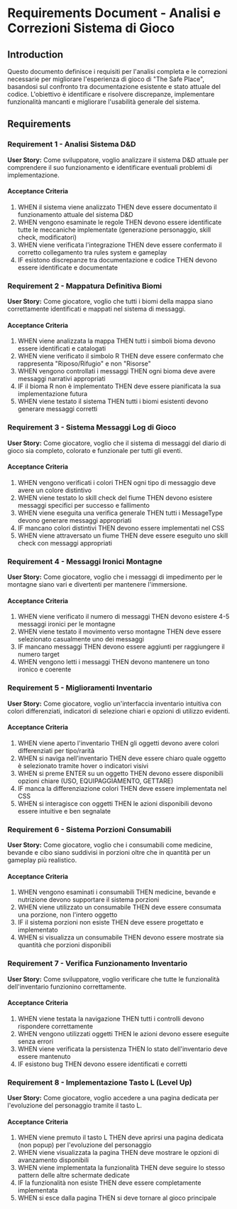 # Requirements Document - Analisi e Correzioni Sistema di Gioco

## Introduction

Questo documento definisce i requisiti per l'analisi completa e le correzioni necessarie per migliorare l'esperienza di gioco di "The Safe Place", basandosi sul confronto tra documentazione esistente e stato attuale del codice. L'obiettivo è identificare e risolvere discrepanze, implementare funzionalità mancanti e migliorare l'usabilità generale del sistema.

## Requirements

### Requirement 1 - Analisi Sistema D&D

**User Story:** Come sviluppatore, voglio analizzare il sistema D&D attuale per comprendere il suo funzionamento e identificare eventuali problemi di implementazione.

#### Acceptance Criteria

1. WHEN il sistema viene analizzato THEN deve essere documentato il funzionamento attuale del sistema D&D
2. WHEN vengono esaminate le regole THEN devono essere identificate tutte le meccaniche implementate (generazione personaggio, skill check, modificatori)
3. WHEN viene verificata l'integrazione THEN deve essere confermato il corretto collegamento tra rules system e gameplay
4. IF esistono discrepanze tra documentazione e codice THEN devono essere identificate e documentate

### Requirement 2 - Mappatura Definitiva Biomi

**User Story:** Come giocatore, voglio che tutti i biomi della mappa siano correttamente identificati e mappati nel sistema di messaggi.

#### Acceptance Criteria

1. WHEN viene analizzata la mappa THEN tutti i simboli bioma devono essere identificati e catalogati
2. WHEN viene verificato il simbolo R THEN deve essere confermato che rappresenta "Riposo/Rifugio" e non "Risorse"
3. WHEN vengono controllati i messaggi THEN ogni bioma deve avere messaggi narrativi appropriati
4. IF il bioma R non è implementato THEN deve essere pianificata la sua implementazione futura
5. WHEN viene testato il sistema THEN tutti i biomi esistenti devono generare messaggi corretti

### Requirement 3 - Sistema Messaggi Log di Gioco

**User Story:** Come giocatore, voglio che il sistema di messaggi del diario di gioco sia completo, colorato e funzionale per tutti gli eventi.

#### Acceptance Criteria

1. WHEN vengono verificati i colori THEN ogni tipo di messaggio deve avere un colore distintivo
2. WHEN viene testato lo skill check del fiume THEN devono esistere messaggi specifici per successo e fallimento
3. WHEN viene eseguita una verifica generale THEN tutti i MessageType devono generare messaggi appropriati
4. IF mancano colori distintivi THEN devono essere implementati nel CSS
5. WHEN viene attraversato un fiume THEN deve essere eseguito uno skill check con messaggi appropriati

### Requirement 4 - Messaggi Ironici Montagne

**User Story:** Come giocatore, voglio che i messaggi di impedimento per le montagne siano vari e divertenti per mantenere l'immersione.

#### Acceptance Criteria

1. WHEN viene verificato il numero di messaggi THEN devono esistere 4-5 messaggi ironici per le montagne
2. WHEN viene testato il movimento verso montagne THEN deve essere selezionato casualmente uno dei messaggi
3. IF mancano messaggi THEN devono essere aggiunti per raggiungere il numero target
4. WHEN vengono letti i messaggi THEN devono mantenere un tono ironico e coerente

### Requirement 5 - Miglioramenti Inventario

**User Story:** Come giocatore, voglio un'interfaccia inventario intuitiva con colori differenziati, indicatori di selezione chiari e opzioni di utilizzo evidenti.

#### Acceptance Criteria

1. WHEN viene aperto l'inventario THEN gli oggetti devono avere colori differenziati per tipo/rarità
2. WHEN si naviga nell'inventario THEN deve essere chiaro quale oggetto è selezionato tramite hover o indicatori visivi
3. WHEN si preme ENTER su un oggetto THEN devono essere disponibili opzioni chiare (USO, EQUIPAGGIAMENTO, GETTARE)
4. IF manca la differenziazione colori THEN deve essere implementata nel CSS
5. WHEN si interagisce con oggetti THEN le azioni disponibili devono essere intuitive e ben segnalate

### Requirement 6 - Sistema Porzioni Consumabili

**User Story:** Come giocatore, voglio che i consumabili come medicine, bevande e cibo siano suddivisi in porzioni oltre che in quantità per un gameplay più realistico.

#### Acceptance Criteria

1. WHEN vengono esaminati i consumabili THEN medicine, bevande e nutrizione devono supportare il sistema porzioni
2. WHEN viene utilizzato un consumabile THEN deve essere consumata una porzione, non l'intero oggetto
3. IF il sistema porzioni non esiste THEN deve essere progettato e implementato
4. WHEN si visualizza un consumabile THEN devono essere mostrate sia quantità che porzioni disponibili

### Requirement 7 - Verifica Funzionamento Inventario

**User Story:** Come sviluppatore, voglio verificare che tutte le funzionalità dell'inventario funzionino correttamente.

#### Acceptance Criteria

1. WHEN viene testata la navigazione THEN tutti i controlli devono rispondere correttamente
2. WHEN vengono utilizzati oggetti THEN le azioni devono essere eseguite senza errori
3. WHEN viene verificata la persistenza THEN lo stato dell'inventario deve essere mantenuto
4. IF esistono bug THEN devono essere identificati e corretti

### Requirement 8 - Implementazione Tasto L (Level Up)

**User Story:** Come giocatore, voglio accedere a una pagina dedicata per l'evoluzione del personaggio tramite il tasto L.

#### Acceptance Criteria

1. WHEN viene premuto il tasto L THEN deve aprirsi una pagina dedicata (non popup) per l'evoluzione del personaggio
2. WHEN viene visualizzata la pagina THEN deve mostrare le opzioni di avanzamento disponibili
3. WHEN viene implementata la funzionalità THEN deve seguire lo stesso pattern delle altre schermate dedicate
4. IF la funzionalità non esiste THEN deve essere completamente implementata
5. WHEN si esce dalla pagina THEN si deve tornare al gioco principale